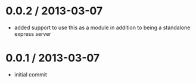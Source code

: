 0.0.2 / 2013-03-07
==================

  * added support to use this as a module in addition to being a standalone express server

0.0.1 / 2013-03-07
==================

  * initial commit